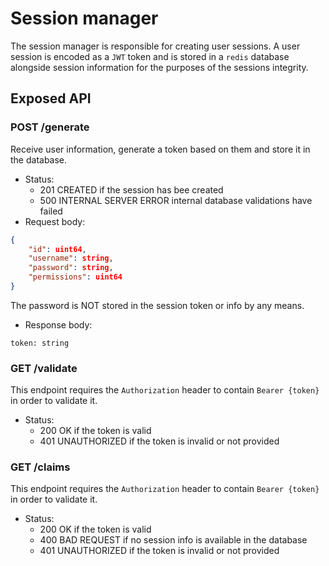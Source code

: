 # Session manager

The session manager is responsible for creating user sessions. A user session
is encoded as a `JWT` token and is stored in a `redis` database alongside
session information for the purposes of the sessions integrity.

## Exposed API

### POST /generate

Receive user information, generate a token based on them and store it in the
database.

- Status:
  - 201 CREATED if the session has bee created
  - 500 INTERNAL SERVER ERROR internal database validations have failed
- Request body:

```json
{
	"id": uint64,
	"username": string,
	"password": string,
	"permissions": uint64
}
```

The password is NOT stored in the session token or info by any means.

- Response body:

```
token: string
```

### GET /validate

This endpoint requires the `Authorization` header to contain `Bearer {token}`
in order to validate it.

- Status:
  - 200 OK if the token is valid
  - 401 UNAUTHORIZED if the token is invalid or not provided

### GET /claims

This endpoint requires the `Authorization` header to contain `Bearer {token}`
in order to validate it.

- Status:
  - 200 OK if the token is valid
  - 400 BAD REQUEST if no session info is available in the database
  - 401 UNAUTHORIZED if the token is invalid or not provided

